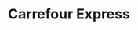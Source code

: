 ---
title: "Carrefour Express"
url: /gijon-xixon/carrefour-express-plaza-de-san-miguel/
shop: comodidad
---